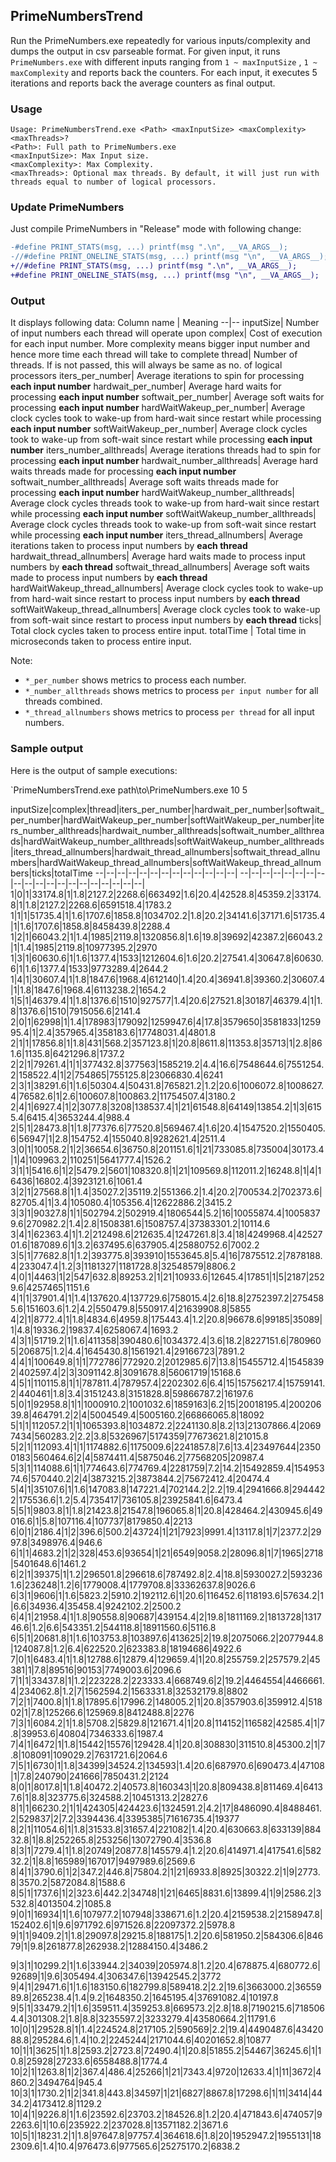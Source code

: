 ## PrimeNumbersTrend

Run the PrimeNumbers.exe repeatedly for various inputs/complexity and dumps the output in csv parseable format. For given input, it runs `PrimeNumbers.exe` with different inputs ranging from `1 ~ maxInputSize` , `1 ~ maxComplexity` and reports back the counters. For each input, it executes 5 iterations and reports back the average counters as final output.

### Usage

```
Usage: PrimeNumbersTrend.exe <Path> <maxInputSize> <maxComplexity> <maxThreads>?
<Path>: Full path to PrimeNumbers.exe
<maxInputSize>: Max Input size.
<maxComplexity>: Max Complexity.
<maxThreads>: Optional max threads. By default, it will just run with threads equal to number of logical processors.
```

### Update PrimeNumbers
Just compile PrimeNumbers in "Release" mode with following change:

```diff
-#define PRINT_STATS(msg, ...) printf(msg ".\n", __VA_ARGS__);
-//#define PRINT_ONELINE_STATS(msg, ...) printf(msg "\n", __VA_ARGS__);
+//#define PRINT_STATS(msg, ...) printf(msg ".\n", __VA_ARGS__);
+#define PRINT_ONELINE_STATS(msg, ...) printf(msg "\n", __VA_ARGS__);
```

### Output

It displays following data:
Column name | Meaning
--|--
inputSize| Number of input numbers each thread will operate upon
complex| Cost of execution for each input number. More complexity means bigger input number and hence more time each thread will take to complete
thread| Number of threads. If <maxThreads> is not passed, this will always be same as no. of logical processors
iters_per_number| Average iterations to spin for processing **each input number**
hardwait_per_number| Average hard waits for processing **each input number**
softwait_per_number| Average soft waits for processing **each input number**
hardWaitWakeup_per_number| Average clock cycles took to wake-up from hard-wait since restart while processing **each input number**
softWaitWakeup_per_number| Average clock cycles took to wake-up from soft-wait since restart while processing **each input number**
iters_number_allthreads| Average iterations threads had to spin for processing **each input number**
hardwait_number_allthreads| Average hard waits threads made for processing **each input number**
softwait_number_allthreads| Average soft waits threads made for processing **each input number**
hardWaitWakeup_number_allthreads| Average clock cycles threads took to wake-up from hard-wait since restart while processing **each input number**
softWaitWakeup_number_allthreads| Average clock cycles threads took to wake-up from soft-wait since restart while processing **each input number**
iters_thread_allnumbers| Average iterations taken to process input numbers by **each thread**
hardwait_thread_allnumbers| Average hard waits made to process input numbers by **each thread**
softwait_thread_allnumbers| Average soft waits made to process input numbers by **each thread**
hardWaitWakeup_thread_allnumbers| Average clock cycles took to wake-up from hard-wait since restart to process input numbers by **each thread**
softWaitWakeup_thread_allnumbers| Average clock cycles took to wake-up from soft-wait since restart to process input numbers by **each thread**
ticks| Total clock cycles taken to process entire input.
totalTime | Total time in microseconds taken to process entire input.

Note:
- `*_per_number` shows metrics to process each number.
- `*_number_allthreads` shows metrics to process `per input number` for all threads combined.
- `*_thread_allnumbers` shows metrics to process `per thread` for all input numbers.


### Sample output

Here is the output of sample executions:

`PrimeNumbersTrend.exe path\to\PrimeNumbers.exe 10 5

inputSize|complex|thread|iters_per_number|hardwait_per_number|softwait_per_number|hardWaitWakeup_per_number|softWaitWakeup_per_number|iters_number_allthreads|hardwait_number_allthreads|softwait_number_allthreads|hardWaitWakeup_number_allthreads|softWaitWakeup_number_allthreads|iters_thread_allnumbers|hardwait_thread_allnumbers|softwait_thread_allnumbers|hardWaitWakeup_thread_allnumbers|softWaitWakeup_thread_allnumbers|ticks|totalTime
 --|--|--|--|--|--|--|--|--|--|--|--|--|
--|--|--|--|--|--|--|--|--|--|--|--|--|--|--|--|--|--|--|--|
1|0|1|33174.8|1|1.8|2127.2|2268.6|663492|1.6|20.4|42528.8|45359.2|33174.8|1|1.8|2127.2|2268.6|6591518.4|1783.2
1|1|1|51735.4|1|1.6|1707.6|1858.8|1034702.2|1.8|20.2|34141.6|37171.6|51735.4|1|1.6|1707.6|1858.8|8458439.8|2288.4
1|2|1|66043.2|1|1.4|1985|2119.8|1320856.8|1.6|19.8|39692|42387.2|66043.2|1|1.4|1985|2119.8|10977395.2|2970
1|3|1|60630.6|1|1.6|1377.4|1533|1212604.6|1.6|20.2|27541.4|30647.8|60630.6|1|1.6|1377.4|1533|9773289.4|2644.2
1|4|1|30607.4|1|1.8|1847.6|1968.4|612140|1.4|20.4|36941.8|39360.2|30607.4|1|1.8|1847.6|1968.4|6113238.2|1654.2
1|5|1|46379.4|1|1.8|1376.6|1510|927577|1.4|20.6|27521.8|30187|46379.4|1|1.8|1376.6|1510|7915056.6|2141.4
2|0|1|62998|1|1.4|178983|179092|1259947.6|4|17.8|3579650|3581833|125995.4|1|2.4|357965.4|358183.6|17748031.4|4801.8
2|1|1|17856.8|1|1.8|431|568.2|357123.8|1|20.8|8611.8|11353.8|35713|1|2.8|861.6|1135.8|6421296.8|1737.2
2|2|1|79261.4|1|1|377432.8|377563|1585219.2|4.4|16.6|7548644.6|7551254.2|158522.4|1|2|754865|755125.8|23066830.4|6241
2|3|1|38291.6|1|1.6|50304.4|50431.8|765821.2|1.2|20.6|1006072.8|1008627.4|76582.6|1|2.6|100607.8|100863.2|11754507.4|3180.2
2|4|1|6927.4|1|2|3077.8|3208|138537.4|1|21|61548.8|64149|13854.2|1|3|6155.4|6415.4|3653244.4|988.4
2|5|1|28473.8|1|1.8|77376.6|77520.8|569467.4|1.6|20.4|1547520.2|1550405.6|56947|1|2.8|154752.4|155040.8|9282621.4|2511.4
3|0|1|10058.2|1|2|36654.6|36750.8|201151.6|1|21|733085.8|735004|30173.4|1|4|109963.2|110251|5641777.4|1526.2
3|1|1|5416.6|1|2|5479.2|5601|108320.8|1|21|109569.8|112011.2|16248.8|1|4|16436|16802.4|3923121.6|1061.4
3|2|1|27568.8|1|1.4|35027.2|35119.2|551366.2|1.4|20.2|700534.2|702373.6|82705.4|1|3.4|105080.4|105356.4|12622886.2|3415.2
3|3|1|90327.8|1|1|502794.2|502919.4|1806544|5.2|16|10055874.4|10058379.6|270982.2|1.4|2.8|1508381.6|1508757.4|37383301.2|10114.6
3|4|1|62363.4|1|1.2|212498.6|212635.4|1247261.8|3.4|18|4249968.4|4252701.6|187089.6|1|3.2|637495.6|637905.4|25880752.6|7002.2
3|5|1|77682.8|1|1.2|393775.8|393910|1553645.8|5.4|16|7875512.2|7878188.4|233047.4|1.2|3|1181327|1181728.8|32548579|8806.2
4|0|1|4463|1|2|547|632.8|89253.2|1|21|10933.6|12645.4|17851|1|5|2187|2529.6|4257465|1151.6
4|1|1|37901.4|1|1.4|137620.4|137729.6|758015.4|2.6|18.8|2752397.2|2754585.6|151603.6|1.2|4.2|550479.8|550917.4|21639908.8|5855
4|2|1|8772.4|1|1.8|4834.6|4959.8|175443.4|1.2|20.8|96678.6|99185|35089|1|4.8|19336.2|19837.4|6258067.4|1693.2
4|3|1|51719.2|1|1.6|411358|390480.6|1034372.4|3.6|18.2|8227151.6|7809605|206875|1.2|4.4|1645430.8|1561921.4|29166723|7891.2
4|4|1|100649.8|1|1|772786|772920.2|2012985.6|7|13.8|15455712.4|15458392|402597.4|2|3|3091142.8|3091678.8|56061719|15168.6
4|5|1|110115.8|1|1|787811.4|787957.4|2202302.6|6.4|15|15756217.4|15759141.2|440461|1.8|3.4|3151243.8|3151828.8|59866787.2|16197.6
5|0|1|92958.8|1|1|1000910.2|1001032.6|1859163|6.2|15|20018195.4|20020639.8|464791.2|2|4|5004549.4|5005160.2|66866065.8|18092
5|1|1|112057.2|1|1|1065393.8|1034872.2|2241130.8|8.2|13|21307866.4|20697434|560283.2|2.2|3.8|5326967|5174359|77673621.8|21015.8
5|2|1|112093.4|1|1|1174882.6|1175009.6|2241857.8|7.6|13.4|23497644|23500183|560464.6|2|4|5874411.4|5875046.2|77568205|20987.4
5|3|1|114088.6|1|1|774643.6|774769.4|2281759|7.2|14.2|15492859.4|15495374.6|570440.2|2|4|3873215.2|3873844.2|75672412.4|20474.4
5|4|1|35107.6|1|1.6|147083.8|147221.4|702144.2|2.2|19.4|2941666.8|2944422|175536.6|1.2|5.4|735417|736105.8|23925841.6|6473.4
5|5|1|9803.8|1|1.8|21423.8|21547.8|196065.8|1|20.8|428464.2|430945.6|49016.6|1|5.8|107116.4|107737|8179850.4|2213
6|0|1|2186.4|1|2|396.6|500.2|43724|1|21|7923|9991.4|13117.8|1|7|2377.2|2997.8|3498976.4|946.6
6|1|1|4683.2|1|2|328|453.6|93654|1|21|6549|9058.2|28096.8|1|7|1965|2718|5401648.6|1461.2
6|2|1|39375|1|1.2|296501.8|296618.6|787492.8|2.4|18.8|5930027.2|5932361.6|236248|1.2|6|1779008.4|1779708.8|33362637.8|9026.6
6|3|1|9606|1|1.6|5823.2|5910.2|192112.6|1|20.6|116452.6|118193.6|57634.2|1|6.6|34936.4|35458.4|9242102.2|2500.2
6|4|1|21958.4|1|1.8|90558.8|90687|439154.4|2|19.8|1811169.2|1813728|131746.6|1.2|6.6|543351.2|544118.8|18911560.6|5116.8
6|5|1|20681.8|1|1.6|103753.8|103897.6|413625|2|19.8|2075066.2|2077944.8|124087.8|1.2|6.4|622520.2|623383.8|18194686|4922.6
7|0|1|6483.4|1|1.8|12788.6|12879.4|129659.4|1|20.8|255759.2|257579.2|45381|1|7.8|89516|90153|7749003.6|2096.6
7|1|1|33437.8|1|1.2|223228.2|223333.4|668749.6|2|19.2|4464554|4466661.4|234062.8|1.2|7|1562594.2|1563331.8|32532179.8|8802
7|2|1|7400.8|1|1.8|17895.6|17996.2|148005.2|1|20.8|357903.6|359912.4|51802|1|7.8|125266.6|125969.8|8412488.8|2276
7|3|1|6084.2|1|1.8|5708.2|5829.8|121671.4|1|20.8|114152|116582|42585.4|1|7.8|39953.6|40804|7346333.6|1987.4
7|4|1|6472|1|1.8|15442|15576|129428.4|1|20.8|308830|311510.8|45300.2|1|7.8|108091|109029.2|7631721.6|2064.6
7|5|1|6730|1|1.8|34399|34524.2|134593|1.4|20.6|687970.6|690473.4|47108|1|7.8|240790|241666|7850431.2|2124
8|0|1|8017.8|1|1.8|40472.2|40573.8|160343|1|20.8|809438.8|811469.4|64137.6|1|8.8|323775.6|324588.2|10451313.2|2827.6
8|1|1|66230.2|1|1|424305|424423.6|1324591.2|4.2|17|8486090.4|8488461.2|529837|2|7.2|3394436.4|3395385|71616735.4|19377
8|2|1|11054.6|1|1.8|31533.8|31657.4|221082|1.4|20.4|630663.8|633139|88432.8|1|8.8|252265.8|253256|13072790.4|3536.8
8|3|1|7279.4|1|1.8|20749|20877.8|145579.4|1.2|20.6|414971.4|417541.6|58232.2|1|8.8|165989|167017|9497989.6|2569.6
8|4|1|3790.6|1|2|347.2|446.8|75804.2|1|21|6933.8|8925|30322.2|1|9|2773.8|3570.2|5872084.8|1588.6
8|5|1|1737.6|1|2|323.6|442.2|34748|1|21|6465|8831.6|13899.4|1|9|2586.2|3532.8|4013504.2|1085.8
9|0|1|16934|1|1.6|107977.2|107948|338671.6|1.2|20.4|2159538.2|2158947.8|152402.6|1|9.6|971792.6|971526.8|22097372.2|5978.8
9|1|1|9409.2|1|1.8|29097.8|29215.8|188175|1.2|20.6|581950.2|584306.6|84679|1|9.8|261877.8|262938.2|12884150.4|3486.2

9|3|1|10299.2|1|1.6|33944.2|34039|205974.8|1.2|20.4|678875.4|680772.6|92689|1|9.6|305494.4|306347.6|13942545.2|3772
9|4|1|29471.6|1|1.6|183150.6|182799.8|589418.2|2.2|19.6|3663000.2|3655989.8|265238.4|1.4|9.2|1648350.2|1645195.4|37691082.4|10197.8
9|5|1|33479.2|1|1.6|359511.4|359253.8|669573.2|2.8|18.8|7190215.6|7185064.4|301308.2|1.8|8.8|3235597.2|3233279.4|43580664.2|11791.6
10|0|1|29528.8|1|1.4|224524.8|217105.2|590569|2.2|19.4|4490487.6|4342088.8|295284.6|1.4|10.2|2245244|2171044.6|40201652.8|10877
10|1|1|3625|1|1.8|2593.2|2723.8|72490.4|1|20.8|51855.2|54467|36245.6|1|10.8|25928|27233.6|6558488.8|1774.4
10|2|1|1263.8|1|2|367.4|486.4|25266|1|21|7343.4|9720|12633.4|1|11|3672|4860.2|3494764|945.4
10|3|1|1730.2|1|2|341.8|443.8|34597|1|21|6827|8867.8|17298.6|1|11|3414|4434.2|4173412.8|1129.2
10|4|1|9226.8|1|1.6|23592.6|23703.2|184526.8|1.2|20.4|471843.6|474057|92263.6|1|10.6|235922.2|237028.8|13571182.2|3671.6
10|5|1|18231.2|1|1.8|97647.8|97757.4|364618.6|1.8|20|1952947.2|1955131|182309.6|1.4|10.4|976473.6|977565.6|25275170.2|6838.2